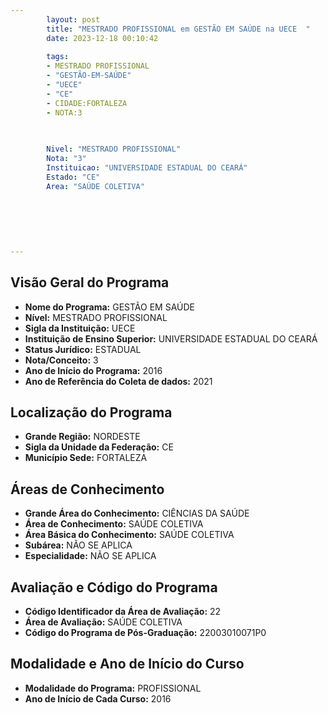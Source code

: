 ```yaml
---
        layout: post
        title: "MESTRADO PROFISSIONAL em GESTÃO EM SAÚDE na UECE  "
        date: 2023-12-18 00:10:42
     
        tags:
        - MESTRADO PROFISSIONAL
        - "GESTÃO-EM-SAÚDE"
        - "UECE"
        - "CE"
        - CIDADE:FORTALEZA
        - NOTA:3
        
       

        Nivel: "MESTRADO PROFISSIONAL"
        Nota: "3"
        Instituicao: "UNIVERSIDADE ESTADUAL DO CEARÁ"
        Estado: "CE"
        Area: "SAÚDE COLETIVA"
        
        
        
        
        
        
---
```

## Visão Geral do Programa
- **Nome do Programa:** GESTÃO EM SAÚDE
- **Nível:** MESTRADO PROFISSIONAL
- **Sigla da Instituição:** UECE
- **Instituição de Ensino Superior:** UNIVERSIDADE ESTADUAL DO CEARÁ
- **Status Jurídico:** ESTADUAL
- **Nota/Conceito:** 3
- **Ano de Início do Programa:** 2016
- **Ano de Referência do Coleta de dados:** 2021

## Localização do Programa
- **Grande Região:** NORDESTE
- **Sigla da Unidade da Federação:** CE
- **Município Sede:** FORTALEZA

## Áreas de Conhecimento
- **Grande Área do Conhecimento:** CIÊNCIAS DA SAÚDE
- **Área de Conhecimento:** SAÚDE COLETIVA
- **Área Básica do Conhecimento:** SAÚDE COLETIVA
- **Subárea:** NÃO SE APLICA
- **Especialidade:** NÃO SE APLICA

## Avaliação e Código do Programa
- **Código Identificador da Área de Avaliação:** 22
- **Área de Avaliação:** SAÚDE COLETIVA
- **Código do Programa de Pós-Graduação:** 22003010071P0


## Modalidade e Ano de Início do Curso
- **Modalidade do Programa:** PROFISSIONAL
- **Ano de Início de Cada Curso:** 2016
